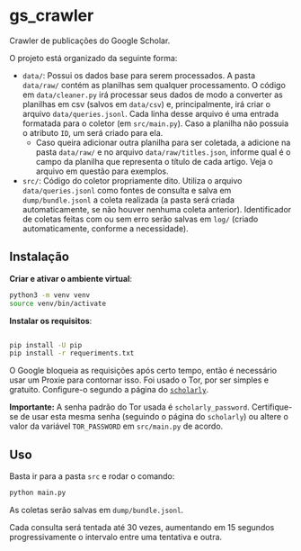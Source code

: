 # gs_crawler
Crawler de publicações do Google Scholar.

O projeto está organizado da seguinte forma:

- `data/`: Possui os dados base para serem processados. A pasta `data/raw/` contém as planilhas sem qualquer processamento. O código em `data/cleaner.py` irá processar seus dados de modo a converter as planilhas em csv (salvos em `data/csv`) e, principalmente, irá criar o arquivo `data/queries.jsonl`. Cada linha desse arquivo é uma entrada formatada para o coletor (em `src/main.py`). Caso a planilha não possuia o atributo `ID`, um será criado para ela. 
  - Caso queira adicionar outra planilha para ser coletada, a adicione na pasta `data/raw/` e no arquivo `data/raw/titles.json`, informe qual é o campo da planilha que representa o título de cada artigo. Veja o arquivo em questão para exemplos.
- `src/`: Código do coletor propriamente dito. Utiliza o arquivo `data/queries.jsonl` como fontes de consulta e salva em `dump/bundle.jsonl` a coleta realizada (a pasta será criada automaticamente, se não houver nenhuma coleta anterior). Identificador de coletas feitas com ou sem erro serão salvas em `log/` (criado automaticamente, conforme a necessidade).

## Instalação

**Criar e ativar o ambiente virtual**:

```bash
python3 -m venv venv
source venv/bin/activate
```

**Instalar os requisitos**:

```bash

pip install -U pip
pip install -r requeriments.txt
```

O Google bloqueia as requisições após certo tempo, então é necessário usar um Proxie para contornar isso. Foi usado o Tor, por ser simples e gratuito. Configure-o segundo a página do [`scholarly`](https://scholarly.readthedocs.io/en/latest/quickstart.html#pg-tor-external-tor-sock-port-int-tor-control-port-int-tor-password-str).

**Importante:** A senha padrão do Tor usada é `scholarly_password`. Certifique-se de usar esta mesma senha (seguindo o página do `scholarly`) ou altere o valor da variável `TOR_PASSWORD` em `src/main.py` de acordo.

## Uso

Basta ir para a pasta `src` e rodar o comando:

```bash
python main.py
```

As coletas serão salvas em `dump/bundle.jsonl`.

Cada consulta será tentada até 30 vezes, aumentando em 15 segundos progressivamente o intervalo entre uma tentativa e outra.
